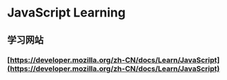 # JavaScript Learning

## 学习网站

### [https://developer.mozilla.org/zh-CN/docs/Learn/JavaScript](https://developer.mozilla.org/zh-CN/docs/Learn/JavaScript)

